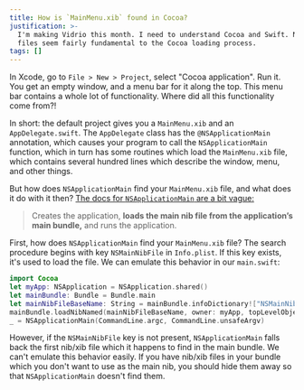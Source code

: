 ```yaml
---
title: How is `MainMenu.xib` found in Cocoa?
justification: >-
  I'm making Vidrio this month. I need to understand Cocoa and Swift. Nib/xib
  files seem fairly fundamental to the Cocoa loading process.
tags: []
---
```


In Xcode, go to `File > New > Project`, select "Cocoa application". Run it. You get an empty window, and a menu bar for it along the top. This menu bar contains a whole lot of functionality. Where did all this functionality come from?!

In short: the default project gives you a `MainMenu.xib` and an `AppDelegate.swift`. The `AppDelegate` class has the `@NSApplicationMain` annotation, which causes your program to call the `NSApplicationMain` function, which in turn has some routines which load the `MainMenu.xib` file, which contains several hundred lines which describe the window, menu, and other things.

But how does `NSApplicationMain` find your `MainMenu.xib` file, and what does it do with it then? [The docs for `NSApplicationMain` are a bit vague:](https://developer.apple.com/reference/appkit/1428499-nsapplicationmain)

> Creates the application, **loads the main nib file from the application’s main bundle,** and runs the application.

First, how does `NSApplicationMain` find your `MainMenu.xib` file? The search procedure begins with key `NSMainNibFile` in `Info.plist`. If this key exists, it's used to load the file. We can emulate this behavior in our `main.swift`:

```swift
import Cocoa
let myApp: NSApplication = NSApplication.shared()
let mainBundle: Bundle = Bundle.main
let mainNibFileBaseName: String = mainBundle.infoDictionary!["NSMainNibFile"] as! String
mainBundle.loadNibNamed(mainNibFileBaseName, owner: myApp, topLevelObjects: nil)
_ = NSApplicationMain(CommandLine.argc, CommandLine.unsafeArgv)
```

However, if the `NSMainNibFile` key is not present, `NSApplicationMain` falls back the first nib/xib file which it happens to find in the main bundle. We can't emulate this behavior easily. If you have nib/xib files in your bundle which you don't want to use as the main nib, you should hide them away so that `NSApplicationMain` doesn't find them.
